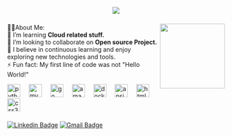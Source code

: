 <p align="center">
  <img src="https://readme-typing-svg.demolab.com/?lines=Hi👋, I'm Sumit;🧑‍💻Software Engineer at Xitadel;❣️Loves to learn new stuff;&font=Fira%20Code&center=true&width=380&height=50&duration=4000&pause=1000">
</p>

###

<img align="right" height="150" src="https://user-images.githubusercontent.com/74038190/225813708-98b745f2-7d22-48cf-9150-083f1b00d6c9.gif"  />

###

🧑‍💻About Me:<br>
🌱 I’m learning <b>Cloud related stuff.</b><br>
👯 I’m looking to collaborate on <b>Open source Project.</b><br>
📝 I believe in continuous learning and enjoy exploring new technologies and tools.<br>
⚡ Fun fact: My first line of code was not "Hello World!"<br>



<div align="left">
  <img src="https://cdn.jsdelivr.net/gh/devicons/devicon/icons/python/python-original.svg" height="30" alt="python logo"  />
  <img width="12" />
  <img src="https://cdn.jsdelivr.net/gh/devicons/devicon/icons/mysql/mysql-original.svg" height="30" alt="mysql logo"  />
  <img width="12" />
  <img src="https://cdn.jsdelivr.net/gh/devicons/devicon/icons/go/go-original.svg" height="30" alt="go logo"  />
  <img width="12" />
  <img src="https://cdn.jsdelivr.net/gh/devicons/devicon/icons/amazonwebservices/amazonwebservices-original.svg" height="30" alt="amazonwebservices logo"  />
  <img width="12" />
  <img src="https://cdn.jsdelivr.net/gh/devicons/devicon/icons/docker/docker-original.svg" height="30" alt="docker logo"  />
  <img width="12" />
  <img src="https://cdn.jsdelivr.net/gh/devicons/devicon/icons/ansible/ansible-original.svg" height="30" alt="ansible logo"  />
  <img width="12" />
  <img src="https://cdn.jsdelivr.net/gh/devicons/devicon/icons/html5/html5-original.svg" height="30" alt="html5 logo"  />
  <img width="12" />
  <img src="https://cdn.jsdelivr.net/gh/devicons/devicon/icons/css3/css3-original.svg" height="30" alt="css3 logo"  />
</div>

###

[![Linkedin Badge](https://img.shields.io/badge/-LinkedIn-blue?style=flat-square&logo=Linkedin&logoColor=white&link=https://www.linkedin.com/in/sumit-channawar-7a8a321b4/)](https://www.linkedin.com/in/sumit-channawar-7a8a321b4/)
[![Gmail Badge](https://img.shields.io/badge/-Gmail-d14836?style=flat-square&logo=Gmail&logoColor=white&link=mail@12sumitchannawar59@gmail.com)](mailto:mail@12sumitchannawar59@gmail.com)
 

